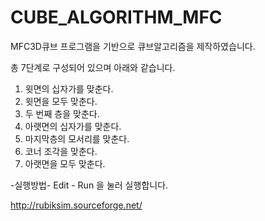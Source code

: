 # CUBE_ALGORITHM_MFC

MFC3D큐브 프로그램을 기반으로 큐브알고리즘을 제작하였습니다.

총 7단계로 구성되어 있으며 아래와 같습니다.
1. 윗면의 십자가를 맞춘다.
2. 윗면을 모두 맞춘다.
3. 두 번째 층을 맞춘다.
4. 아랫면의 십자가를 맞춘다.
5. 마지막층의 모서리를 맞춘다.
6. 코너 조각을 맞춘다.
7. 아랫면을 모두 맞춘다.

-실행방법-
Edit - Run 을 눌러 실행합니다.

http://rubiksim.sourceforge.net/
